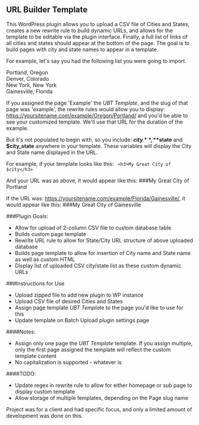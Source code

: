 ## URL Builder Template

This WordPress plugin allows you to upload a CSV file of Cities and States, creates a new rewrite rule to build dynamic URLs, and allows for the template to be editable via the plugin interface. Finally, a full list of links of all cities and states should appear at the bottom of the page. The goal is to build pages with city and state names to appear in a template.

For example, let's say you had the following list you were going to import.

Portland, Oregon  
Denver, Colorado  
New York, New York  
Gainesville, Florida  

If you assigned the page 'Example' the _UBT Template_, and the slug of that page was 'example', the rewrite rules would allow you to display:
https://yoursitename.com/example/Oregon/Portland/ 
and you'd be able to see your customized template. We'll use that URL for the duration of the example.

But it's not populated to begin with, so you include: **$city**, **$state** and **$city_state** anywhere in your template. These variables will display the City and State name displayed in the URL.

For example, if your template looks like this:
``` <h3>My Great City of $city</h3>```

And your URL was as above, it would appear like this:
###My Great City of Portland

If the URL was: https://yoursitename.com/example/Florida/Gainesville/, it would appear like this:
###My Great City of Gainesville 


###Plugin Goals:
* Allow for upload of 2-column CSV file to custom database table
* Builds custom page template 
* Rewrite URL rule to allow for State/City URL structure of above uploaded database
* Builds page template to allow for insertion of City name and State name as well as custom HTML
* Display list of uploaded CSV city/state list as these custom dynamic URLs

###Instructions for Use
* Upload zipped file to add new plugin to WP instance
* Upload CSV file of desired Cities and States
* Assign page template _UBT Template_ to the page you'd like to use for this
* Update template on Batch Upload plugin settings page

####Notes:
* Assign only one page the _UBT Template_ template. If you assign multiple, only the first page assigned the template will reflect the custom template content
* No capitalization is supported - whatever is 

####TODO:
* Update regex in rewrite rule to allow for either homepage or sub page to display custom template
* Allow storage of multiple templates, depending on the Page slug name

Project was for a client and had specific focus, and only a limited amount of development was done on this.
